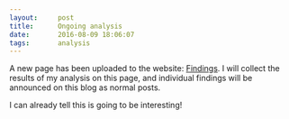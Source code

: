 ```yaml
---
layout:     post
title:      Ongoing analysis
date:       2016-08-09 18:06:07
tags:       analysis
---
```


A new page has been uploaded to the website: [Findings](/findings/).  I will collect the results of my analysis on this page, and individual findings will be announced on this blog as normal posts.

I can already tell this is going to be interesting!
